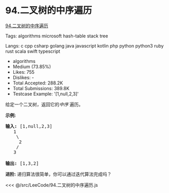 # 94.二叉树的中序遍历

[94.二叉树的中序遍历](https://leetcode-cn.com/problems/binary-tree-inorder-traversal/description/)

Tags: algorithms microsoft hash-table stack tree

Langs: c cpp csharp golang java javascript kotlin php python python3 ruby rust scala swift typescript

- algorithms
- Medium (73.85%)
- Likes: 755
- Dislikes: -
- Total Accepted: 288.2K
- Total Submissions: 389.8K
- Testcase Example: '[1,null,2,3]'

<p>给定一个二叉树，返回它的<em>中序&nbsp;</em>遍历。</p>

<p><strong>示例:</strong></p>

<pre><strong>输入:</strong> [1,null,2,3]
   1
    \
     2
    /
   3

<strong>输出:</strong> [1,3,2]</pre>

<p><strong>进阶:</strong>&nbsp;递归算法很简单，你可以通过迭代算法完成吗？</p>

<<< @/src/LeeCode/94.二叉树的中序遍历.js
